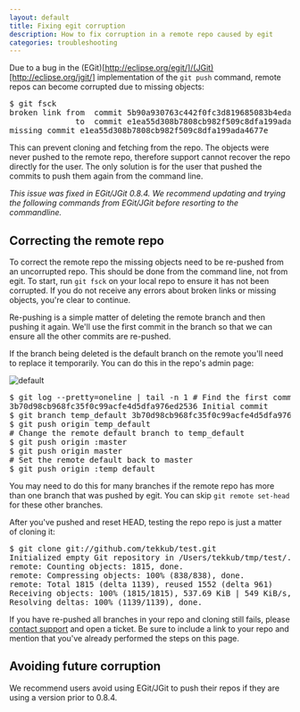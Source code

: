 ```yaml
---
layout: default
title: Fixing egit corruption
description: How to fix corruption in a remote repo caused by egit
categories: troubleshooting
---
```


Due to a bug in the (EGit)[http://eclipse.org/egit/]/(JGit)[http://eclipse.org/jgit/] implementation of the `git push` command, remote repos can become corrupted due to missing objects:

<pre class="terminal">$ git fsck
broken link from  commit 5b90a930763c442f0fc3d819685083b4eda69f8e
              to  commit e1ea55d308b7808cb982f509c8dfa199ada4677e
missing commit e1ea55d308b7808cb982f509c8dfa199ada4677e</pre>

This can prevent cloning and fetching from the repo.  The objects were never pushed to the remote repo, therefore support cannot recover the repo directly for the user.  The only solution is for the user that pushed the commits to push them again from the command line.

_This issue was fixed in EGit/JGit 0.8.4.  We recommend updating and trying the following commands from EGit/JGit before resorting to the commandline._

Correcting the remote repo
--------------------------

To correct the remote repo the missing objects need to be re-pushed from an uncorrupted repo.  This should be done from the command line, not from egit.  To start, run `git fsck` on your local repo to ensure it has not been corrupted.  If you do not receive any errors about broken links or missing objects, you're clear to continue.

Re-pushing is a simple matter of deleting the remote branch and then pushing it again.  We'll use the first commit in the branch so that we can ensure all the other commits are re-pushed.

If the branch being deleted is the default branch on the remote you'll need to replace it temporarily.  You can do this in the repo's admin page:

![default](http://img.skitch.com/20100203-jm7pty6kf1c72yfksunyf5g5n9.jpg)

<pre class="terminal">$ git log --pretty=oneline | tail -n 1 <span class="comment"># Find the first commit</span>
3b70d98cb968fc35f0c99acfe4d5dfa976ed2536 Initial commit
$ git branch temp_default 3b70d98cb968fc35f0c99acfe4d5dfa976ed2536
$ git push origin temp_default
<span class="comment"># Change the remote default branch to temp_default</span>
$ git push origin :master
$ git push origin master
<span class="comment"># Set the remote default back to master</span>
$ git push origin :temp_default</pre>

You may need to do this for many branches if the remote repo has more than one branch that was pushed by egit.  You can skip `git remote set-head` for these other branches.

After you've pushed and reset HEAD, testing the repo repo is just a matter of cloning it:

<pre class="terminal">$ git clone git://github.com/tekkub/test.git
Initialized empty Git repository in /Users/tekkub/tmp/test/.git/
remote: Counting objects: 1815, done.
remote: Compressing objects: 100% (838/838), done.
remote: Total 1815 (delta 1139), reused 1552 (delta 961)
Receiving objects: 100% (1815/1815), 537.69 KiB | 549 KiB/s, done.
Resolving deltas: 100% (1139/1139), done.</pre>

If you have re-pushed all branches in your repo and cloning still fails, please [contact support](http://support.github.com) and open a ticket.  Be sure to include a link to your repo and mention that you've already performed the steps on this page.

Avoiding future corruption
--------------------------

We recommend users avoid using EGit/JGit to push their repos if they are using a version prior to 0.8.4.
